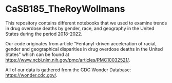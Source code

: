 # CaSB185_TheRoyWollmans
This repository contains different notebooks that we used to examine trends in drug overdose deaths by gender, race, and geography in the United States during the period 2018-2022.

Our code originates from article "Fentanyl-driven acceleration of racial, gender and geographical disparities in drug overdose deaths in the United States" which can be found at https://www.ncbi.nlm.nih.gov/pmc/articles/PMC10032521/.

All of our data is gathered from the CDC Wonder Database: https://wonder.cdc.gov/.
